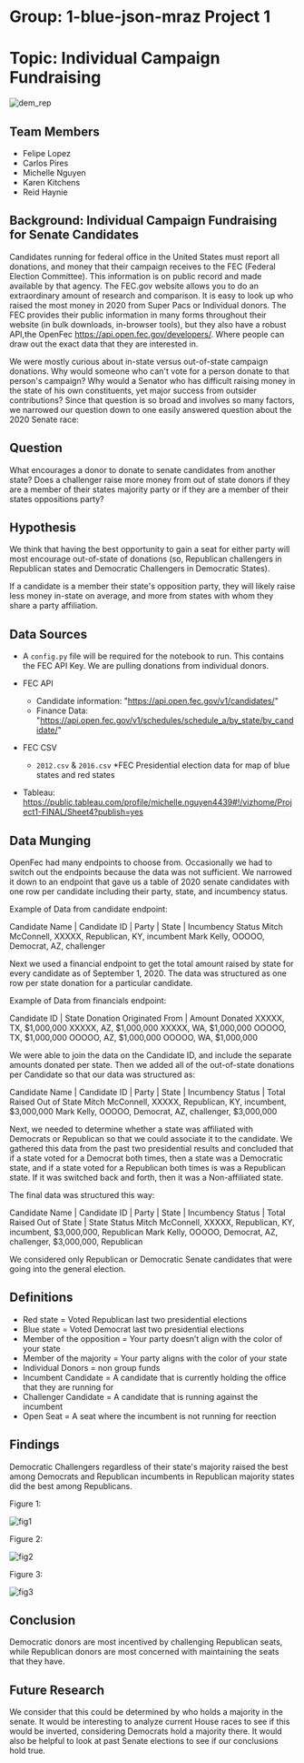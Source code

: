 # Group: 1-blue-json-mraz Project 1

# Topic: Individual Campaign Fundraising

![dem_rep](Images/dem_rep.png)


## Team Members
* Felipe Lopez 
* Carlos Pires 
* Michelle Nguyen 
* Karen Kitchens 
* Reid Haynie  

## Background: Individual Campaign Fundraising for Senate Candidates 

Candidates running for federal office in the United States must report all donations, and money that their campaign receives to the FEC (Federal Election Committee). This information is on public record and made available by that agency. The FEC.gov website allows you to do an extraordinary amount of research and comparison. It is easy to look up who raised the most money in 2020 from Super Pacs or Individual donors. The FEC provides their public information in many forms throughout their website (in bulk downloads, in-browser tools), but they also have a robust API,the OpenFec https://api.open.fec.gov/developers/. Where people can draw out the exact data that they are interested in. 

We were mostly curious about in-state versus out-of-state campaign donations. Why would someone who can't vote for a person donate to that person's campaign? Why would a Senator who has difficult raising money in the state of his own constituents, yet major success from outsider contributions? Since that question is so broad and involves so many factors, we narrowed our question down to one easily answered question about the 2020 Senate race:

## Question 

What encourages a donor to donate to senate candidates from another state?
Does a challenger raise more money from out of state donors if they are a member of their states majority party or if they are a member of their states oppositions party? 

## Hypothesis

We think that having the best opportunity to gain a seat for either party will most encourage out-of-state of donations (so, Republican challengers in Republican states and Democratic Challengers in Democratic States).

If a candidate is a member their state's opposition party, they will likely raise less money in-state on average, and more from states with whom they share a party affiliation.

## Data Sources

* A `config.py` file will be required for the notebook to run. This contains the FEC API Key. We are pulling donations from individual donors.
* FEC API 
    * Candidate information: "https://api.open.fec.gov/v1/candidates/"
    * Finance Data: "https://api.open.fec.gov/v1/schedules/schedule_a/by_state/by_candidate/"
* FEC CSV 
    * `2012.csv` & `2016.csv`
    *FEC Presidential election data for map of blue states and red states 
    
* Tableau:  https://public.tableau.com/profile/michelle.nguyen4439#!/vizhome/Project1-FINAL/Sheet4?publish=yes


## Data Munging

OpenFec had many endpoints to choose from. Occasionally we had to switch out the endpoints because the data was not sufficient. We narrowed it down to an endpoint that gave us a table of 2020 senate candidates with one row per candidate including their party, state, and incumbency status. 

Example of Data from candidate endpoint: 

Candidate Name | Candidate ID | Party | State | Incumbency Status
Mitch McConnell, XXXXX, Republican, KY, incumbent
Mark Kelly, OOOOO, Democrat, AZ, challenger

Next we used a financial endpoint to get the total amount raised by state for every candidate as of September 1, 2020. The data was structured as one row per state donation for a particular candidate.

Example of Data from financials endpoint: 

Candidate ID | State Donation Originated From | Amount Donated
XXXXX, TX, $1,000,000
XXXXX, AZ, $1,000,000
XXXXX, WA, $1,000,000
OOOOO, TX, $1,000,000
OOOOO, AZ, $1,000,000
OOOOO, WA, $1,000,000

We were able to join the data on the Candidate ID, and include the separate amounts donated per state. Then we added all of the out-of-state donations per Candidate so that our data was structured as:

Candidate Name | Candidate ID | Party | State | Incumbency Status | Total Raised Out of State
Mitch McConnell, XXXXX, Republican, KY, incumbent, $3,000,000
Mark Kelly, OOOOO, Democrat, AZ, challenger, $3,000,000

Next, we needed to determine whether a state was affiliated with Democrats or Republican so that we could associate it to the candidate. We gathered this data from the past two presidential results and concluded that if a state voted for a Democrat both times, then a state was a Democratic state, and if a state voted for a Republican both times is was a Republican state. If it was switched back and forth, then it was a Non-affiliated state.

The final data was structured this way:

Candidate Name | Candidate ID | Party | State | Incumbency Status | Total Raised Out of State | State Status
Mitch McConnell, XXXXX, Republican, KY, incumbent, $3,000,000, Republican
Mark Kelly, OOOOO, Democrat, AZ, challenger, $3,000,000, Republican

We considered only Republican or Democratic Senate candidates that were going into the general election.

## Definitions

* Red state = Voted Republican last two presidential elections
* Blue state = Voted Democrat last two presidential elections
* Member of the opposition = Your party doesn’t align with the color of your state 
* Member of the majority = Your party aligns with the color of your state
* Individual Donors = non group funds
* Incumbent Candidate = A candidate that is currently holding the office that they are running for 
* Challenger Candidate = A candidate that is running against the incumbent 
* Open Seat = A seat where the incumbent is not running for reection

## Findings

Democratic Challengers regardless of their state's majority raised the best among Democrats and Republican incumbents in Republican majority states did the best among Republicans.

Figure 1:

![fig1](Images/Fig1.png)

Figure 2:

![fig2](Images/Fig2.png)

Figure 3:

![fig3](Images/Fig3.png)


## Conclusion

Democratic donors are most incentived by challenging Republican seats, while Republican donors are most concerned with maintaining the seats that they have.

## Future Research

We consider that this could be determined by who holds a majority in the senate. It would be interesting to analyze current House races to see if this would be inverted, considering Democrats hold a majority there. It would also be helpful to look at past Senate elections to see if our conclusions hold true.
